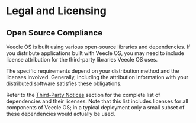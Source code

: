# Legal and Licensing

## Open Source Compliance

Veecle OS is built using various open-source libraries and dependencies.
If you distribute applications built with Veecle OS, you may need to include license attribution for the third-party libraries Veecle OS uses.

The specific requirements depend on your distribution method and the licenses involved.
Generally, including the attribution information with your distributed software satisfies these obligations.

Refer to the [Third-Party Notices](./third-party-notices.md) section for the complete list of dependencies and their licenses.
Note that this list includes licenses for all components of Veecle OS; in a typical deployment only a small subset of these dependencies would actually be used.

